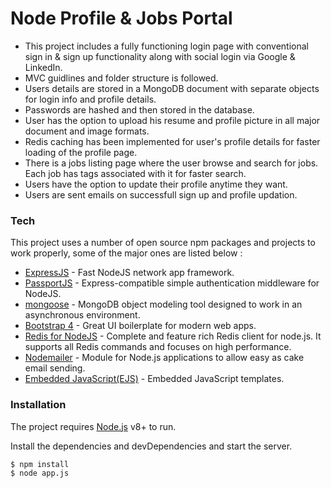 # Node Profile & Jobs Portal

 - This project includes a fully functioning login page with conventional sign in & sign up functionality along with social login via Google & LinkedIn.
 - MVC guidlines and folder structure is followed.
 - Users details are stored in a MongoDB document with separate objects for login info and profile details.
 - Passwords are hashed and then stored in the database.
 - User has the option to upload his resume and profile picture in all major document and image formats.
 - Redis caching has been implemented for user's profile details for faster loading of the profile page.
 - There is a jobs listing page where the user browse and search for jobs. Each job has tags associated with it for faster search.
 - Users have the option to update their profile anytime they want.
 - Users are sent emails on successfull sign up and profile updation.

### Tech
This project uses a number of open source npm packages and projects to work properly, some of the major ones are listed below :

* [ExpressJS](https://expressjs.com) - Fast NodeJS network app framework.
* [PassportJS](http://www.passportjs.org/) - Express-compatible simple authentication middleware for NodeJS.
* [mongoose](https://www.npmjs.com/package/mongoose) - MongoDB object modeling tool designed to work in an asynchronous environment.
* [Bootstrap 4](https://getbootstrap.com/) - Great UI boilerplate for modern web apps.
* [Redis for NodeJS](https://www.npmjs.com/package/redis) - Complete and feature rich Redis client for node.js. It supports all Redis commands and focuses on high performance.
* [Nodemailer](https://nodemailer.com/about/) - Module for Node.js applications to allow easy as cake email sending.
* [Embedded JavaScript(EJS)](http://ejs.co/) - Embedded JavaScript templates.

### Installation

The project requires [Node.js](https://nodejs.org/) v8+ to run.

Install the dependencies and devDependencies and start the server.

```sh
$ npm install 
$ node app.js
```
